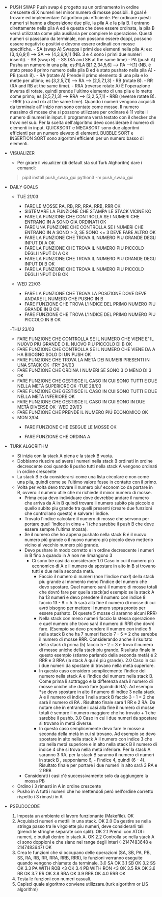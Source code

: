 * PUSH SWAP 
	Push swap é progetto su un ordinamento in ordine crescente di X numeri nel minor numero di mosse possibili. Il goal é trovare ed implementare l'algoritmo piu efficiente. Per ordinare questi numeri si hanno a disposizione due pile, la pila A e la pila B. I entrano direttamente nella pila A ed é questa che deve essere ordinata, la pila B verrá utilizzata come pila ausiliaria per compiere le operazione. Questi numeri si passsano da terminale, non possono essere doppi, possono essere negativi o positivi e devono essere ordinati con mosse specifiche.
      - SA (swap A) Swappa i primi due elementi nella pila A; es:[3,4,6,9,1] --> SA --> [4,3,6,9,1] (NB. 3 e 4 sono i primi due numeri inseriti).
      - SB (swap B).
      - SS (SA and SB at the same time)
      - PA (push A) Pusha un numero in una pila; es:PILA B[1,2,34,5,6] --> PA -->[1] (NB. é stato preso il primo numero della pila B ed é stato pushato nella pila A)
      - PB (push B).
      - RA (rotate A) Prende il primo elemento di una pila e lo mette per ultimo; es:[3,2,5,7,1] --> RA --> [2,5,7,1,3]
      - RB (rotate B).
      - RR (RA and RB at the same time).
      - RRA (reverse rotate A) É l'operazione inversa di rotate, quindi prende l'ultimo elemento di una pila e lo mette come primo; es:[2,5,7,1,3] --> RRA --> [3,2,5,7,1] 
      - RRB (reverse rotate B).
      - RRR (rra and rrb at the same time).
	Quando i numeri vengono acquisiti da terminale all' inizio non sono contate come mosse.
	Il numero massimo di mosse che si possono utilizzare per ordinare é 11 volte il numero di numeri in input.
	Il programma verrá testato con il checker che trovo nel sub.
	Per la scelta dell'algoritmo devo considerare il numero di elementi in input.
	QUICKSORT e MEGASORT sono due algoritmi efficienti per un numero elevato di elementi. 
	BUBBLE SORT e INSERTION SORT sono algoritmi efficienti per un numero basso di elementi.

* VISUALIZER
  - Per girare il visualizer (di default sta sul Turk Alghoritm) dare i comandi:
  > pip3 install push_swap_gui
  > python3 -m push_swap_gui

* DAILY GOALS
  - TUE 21/03
    - FARE LE MOSSE RA, RB, RR, RRA, RRB, RRR											                                    OK
    - SISTEMARE LA FUNZIONE CHE STAMPA LE STACK VICINE                                                KO          
    - FARE LA FUNZIONE CHE CONTROLLA SE I NUMERI CHE ENTRANO
      IN A SONO GIA ORDINATI                                                                          OK
    - FARE UNA FUNZIONE CHE CONTROLLA SE I NUMERI CHE ENTRANO IN A
      SONO > 3, SE SONO <= 3 DEVE FARE ALTRO                                                          OK
    - FARE LA FUNZIONE CHE TROVA IL NUMERO PIU GRANDE DEGLI INPUT DI A                                OK
    - FARE LA FUNZIONE CHE TROVA IL NUMERO PIU PICCOLO DEGLI INPUT DI A                               OK
    - FARE LA FUNZIONE CHE TROVA IL NUMERO PIU GRANDE DEGLI INPUT DI B                                OK
    - FARE LA FUNZIONE CHE TROVA IL NUMERO PIU PICCOLO DEGLI INPUT DI B                               OK
  
  - WED 22/03
    - FARE LA FUNZIONE CHE TROVA LA POSIZIONE DOVE DEVE ANDARE IL NUMERO
      CHE PUSHO IN B                                                                                  
    - FARE FUNZIONE CHE TROVA L'INDICE DEL PRIMO NUMERO PIU GRANDE IN B                               OK
    - FARE FUNZIONE CHE TROVA L'INDICE DEL PRIMO NUMERO PIU PICCOLO IN B                              OK
  
  -THU 23/03
    - FARE FUNZIONE CHE CONTROLLA SE IL NUMERO CHE VIENE E' IL NUOVO PIU GRANDE
      O IL NUOVO PIU PICCOLO DI B                                                                     OK
    - FARE FUNZIONE CHE CONTROLLA SE IL NUMERO CHE VIENE DA A HA BISOGNO
      SOLO DI UN PUSH                                                                                 OK
    - FARE FUNZIONE CHE TROVA LA METÁ DEI NUMERI PRESENTI IN UNA STACK                                OK
  -FRY 24/03
    - FARE FUNZIONE CHE ORDINA I NUMERI SE SONO 3 O MENO DI 3                                         OK
    - FARE FUNZIONE CHE GESTISCE IL CASO IN CUI SONO TUTTI E DUE NELLA METÁ SUPERIORE                 OK
  -TUE 28/03
    - FARE FUNZIONE CHE GESTISCE IL CASO IN CUI SONO TUTTI E DUE NELLA METÁ INFERIORE                 OK             
    - FARE FUNZIONE CHE GESTISCE IL CASO IN CUI SONO IN DUE METÁ DIVERSE                              OK
  -WED 29/03
    - FARE FUNZIONE CHE PRENDE IL NUMERO PIÚ ECONOMICO                                                OK
  - MON 3/04
    - FARE FUNZIONE CHE ESEGUE LE MOSSE                                                               OK
    
    
    - FARE FUNZIONE CHE ORDINA A

* TURK ALGORITHM
  - Si inizia con la stack A piena e la stack B vuota.
  - Dobbiamo riuscire ad avere i numeri nella stack B ordinati in ordine decrescente cosi quando li pusho tutti nella stack A vengono ordinati in ordine crescente
  - La stack B é da considerarsi come una lista circolare e non come una pila, quindi come se l'ultimo valore fosse in contatto con il primo.
  - Volta per volta devo trovare il numero piu' economico da portare in B, ovvero il numero utile che mi richiede il minor numero di mosse.
    - Prima cosa devo individuare dove dovrebbe andare il numero che arriva da A in B quindi trovare il numero subito piu piccolo e quello subito piu grande tra quelli presenti (creare due funzioni che controllano questo) e salvare l'indice.
    - Trovato l'indice calcolare il numero di mosse che servono per portare quell 'indice in cima + 1 (che sarebbe il push B che deve essere sempre l'ultima mossa).
    - Se il numero che ho appena pushato nella stack B é il nuovo numero piú grande o il nuovo numero piú piccolo devo metterlo vicino al vecchio numero piú grande.
    - Devo pushare in modo corretto e in ordine decrescente i numeri in B fino a quando in A non ne rimangono 3
      - Ci sono tre casi da considerare:
        1.0 Caso in cui il numero piú economico di A e il numero da spostare in alto in B si trovano tutti e due nella seconda metá.
          - Faccio il numero di numeri (non l'indice max!) della stack piu grande al momento meno l'indice del numero che devo spostare. Quel numero sará il numero di mosse totali che dovró fare per quella stack(ad esempio se la stack A ha 13 numeri e devo prendere il numero con indice 8 faccio 13 - 8 = 5. 5 sará alla fine il numero di mosse di cui avró bisogno per mettere il numero sopra pronto per essere pushato. Di queste 5 mosse ci saranno alcuni RRR)
          - Nella stack con meno numeri faccio la stessa operazione e quel numero che trovo sará il numero di RRR che dovró fare. (Esempio se devo prendere il numero con indice 5 nella stack B che ha 7 numeri faccio 7 - 5 = 2 che sarebbe il numero di mosse RRR. Considerando anche il risultato della stack di prima (5) faccio 5 - 2 = 3 e trovo il numero di mosse uniche della stack piu grande. Risultato finale in questo esempio (stiamo parlando della seconda metá) é 2 RRR e 3 RRA (la stack A qui é piú grande).
        2.0 Caso in cui i due numeri da spostare di trovano nella metá superiore.
          - In questo caso considero semplicemente l'indice del numero nella stack A e l'indice del numero nella stack B. Come prima li sottraggo e la differenza sará il numero di mosse uniche che dovró fare (quindi di RA). Ad esempio *se devo spostare in alto il numero di indice 3 nella stack A e il numero di indice 1 nella stack B faccio 3 - 1 = 2 che sará il numero di RA . Risultato finale sará 1 RR e 2 RA.
          Da notare che in entrambe i casi alla fine il numero di mosse totali é sempre il numero maggiore che ho trovato + 1 che sarebbe il pushb.
        3.0 Caso in cui i due numeri da spostare si trovano in metá diverse.
          - In questo caso semplicemente devo fare le mosse a seconda della metá in cui si trovano. Ad esempio se devo spostare in alto nella stack A il numero con indice 3 che sta nella metá superiore e in alto nella stack B il numero di indice 4 che si trova nella metá inferiore. Per la stack A saranno 3 RA, per la stack B saranno il numero di numeri in stack B , supponiamo 6, - l'indice 4, quindi (6 - 4). Risultato finale per portare i due numeri in alto sará 3 RA e 2 RRB
     - Considerati i casi c'é successivamente solo da aggiungere la mossa PB 
  - Ordino i 3 rimasti in A in ordine crescente
  - Pusho in A tutti i numeri che ho mettendoli peró nell'ordine corretto rispetto i 3 rimasti in A 


* PSEUDOCODE
  1. Imposta un ambiente di lavoro funzionante (Makefile).							              OK
  2. Acquisisci numeri e mettili in una stack.                                        OK
	2.0 Da gestire se nella stringa passo tra le virgolette piu numeri,
  	  deve considerarli tali (prendi le stringhe separate con split).				          OK
	2.1 Prendi con ATOI i numeri, e buttali dentro lo stack A.						              OK
	2.2 Controlla se nella stack A ci sono doppioni e che siano nel range
	  degli interi (-2147483648 e 2147483647)										                        OK
  3. Crea le funzioni che si occupano delle operazioni
   	 (SA, SB, PA, PB, SS, RA, RB, RR, RRA, RRB, RRR), le funzioni verranno
	 eseguite quando vengono chiamate da terminale.
	 3.0 SA																			OK
	 3.1 SB																			OK
	 3.2 SS																			OK
	 3.3 PA			WITH ROB <3											OK
	 3.4 PB			WITH RON <3											OK
	 3.5 RA																			OK
	 3.6 RB																			OK
	 3.7 RR																			OK
	 3.8 RRA																		OK
	 3.9 RRB																		OK
	 4.0 RRR																		OK
  4. Testa le funzioni con numeri casuali.
  5. Capisci quale algoritmo conviene utilizzare.(turk algorithm or LIS algorithm)


